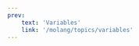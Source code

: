 ```yaml
---
prev:
    text: 'Variables'
    link: '/molang/topics/variables'
---
```


<!-- ```      
"minecraft:anger_level": {
        "max_anger": 150,
        "angry_threshold": 80,
        "remove_targets_below_angry_threshold": true,
        "angry_boost": 20,
        "anger_decrement_interval": 1.0,
        "default_annoyingness": 35,
        "default_projectile_annoyingness":  10,
        "on_increase_sounds": [
          { "sound": "listening_angry", "condition" : "query.anger_level(this) >= 40" },
          { "sound": "listening", "condition" : "query.anger_level(this) >= 0" }
        ],
        "nuisance_filter": {
          "all_of": [
            { "test": "is_family", "subject": "other", "operator": "not", "value": "warden" },
            { "test": "is_family", "subject": "other", "operator": "not", "value": "inanimate" }
          ]
        }
      }
       ``` -->